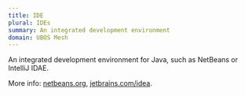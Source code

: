 ```yaml
---
title: IDE
plural: IDEs
summary: An integrated development environment
domain: UBOS Mesh
---
```


An integrated development environment for Java, such as NetBeans or
IntelliJ IDAE.

More info: [netbeans.org](https://netbeans.org/), [jetbrains.com/idea](https://www.jetbrains.com/idea/).
